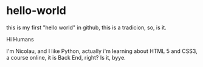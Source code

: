# hello-world
this is my first "hello world" in github, this is a tradicion, so, is it.

Hi Humans

I'm Nicolau, and I like Python, actually i'm learning about HTML 5 and CSS3, a course online, it is Back End,  right?
Is it, byye.

